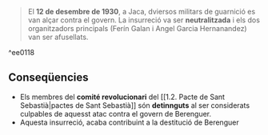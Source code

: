 > El **12 de desembre de 1930**, a Jaca, dviersos militars de guarnició es van alçar contra el govern. La insurreció va ser **neutralitzada** i els dos organitzadors principals (Ferín Galan i Angel Garcia Hernanandez) van ser afusellats.

^ee0118


## Conseqüencies
- Els membres del **comité revolucionari** del [[1.2. Pacte de Sant Sebastià|pactes de Sant Sebastià]] són **detinnguts** al ser considerats culpables de aquesst atac contra el govern de Berenguer.
- Aquesta insurreció, acaba contribuint a la destitució de Berenguer